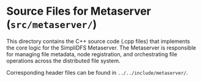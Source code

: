 # Source Files for Metaserver (`src/metaserver/`)

This directory contains the C++ source code (.cpp files) that implements the core logic for the SimpliDFS Metaserver. The Metaserver is responsible for managing file metadata, node registration, and orchestrating file operations across the distributed file system.

Corresponding header files can be found in `../../include/metaserver/`.
